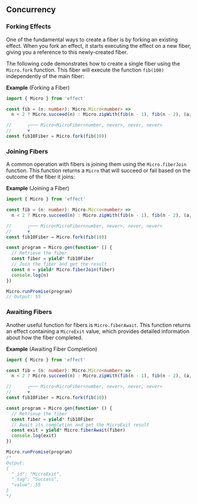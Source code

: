 ## Concurrency

### Forking Effects

One of the fundamental ways to create a fiber is by forking an existing effect.
When you fork an effect, it starts executing the effect on a new fiber, giving you a reference to this newly-created fiber.

The following code demonstrates how to create a single fiber using the `Micro.fork` function. This fiber will execute the function `fib(100)` independently of the main fiber:

**Example** (Forking a Fiber)

```ts twoslash
import { Micro } from 'effect'

const fib = (n: number): Micro.Micro<number> =>
  n < 2 ? Micro.succeed(n) : Micro.zipWith(fib(n - 1), fib(n - 2), (a, b) => a + b)

//      ┌─── Micro<MicroFiber<number, never>, never, never>
//      ▼
const fib10Fiber = Micro.fork(fib(10))
```

### Joining Fibers

A common operation with fibers is joining them using the `Micro.fiberJoin` function.
This function returns a `Micro` that will succeed or fail based on the outcome of the fiber it joins:

**Example** (Joining a Fiber)

```ts twoslash
import { Micro } from 'effect'

const fib = (n: number): Micro.Micro<number> =>
  n < 2 ? Micro.succeed(n) : Micro.zipWith(fib(n - 1), fib(n - 2), (a, b) => a + b)

//      ┌─── Micro<MicroFiber<number, never>, never, never>
//      ▼
const fib10Fiber = Micro.fork(fib(10))

const program = Micro.gen(function* () {
  // Retrieve the fiber
  const fiber = yield* fib10Fiber
  // Join the fiber and get the result
  const n = yield* Micro.fiberJoin(fiber)
  console.log(n)
})

Micro.runPromise(program)
// Output: 55
```

### Awaiting Fibers

Another useful function for fibers is `Micro.fiberAwait`.
This function returns an effect containing a `MicroExit` value, which provides detailed information about how the fiber completed.

**Example** (Awaiting Fiber Completion)

```ts twoslash
import { Micro } from 'effect'

const fib = (n: number): Micro.Micro<number> =>
  n < 2 ? Micro.succeed(n) : Micro.zipWith(fib(n - 1), fib(n - 2), (a, b) => a + b)

//      ┌─── Micro<MicroFiber<number, never>, never, never>
//      ▼
const fib10Fiber = Micro.fork(fib(10))

const program = Micro.gen(function* () {
  // Retrieve the fiber
  const fiber = yield* fib10Fiber
  // Await its completion and get the MicroExit result
  const exit = yield* Micro.fiberAwait(fiber)
  console.log(exit)
})

Micro.runPromise(program)
/*
Output:
{
  "_id": "MicroExit",
  "_tag": "Success",
  "value": 55
}
*/
```
